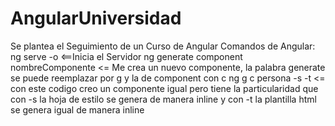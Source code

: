 # AngularUniversidad
Se plantea el Seguimiento de un Curso de Angular 
Comandos de Angular:
ng serve -o <==Inicia el Servidor
ng generate component nombreComponente <= Me crea un nuevo componente, la palabra generate se puede reemplazar por g y la de component con c
ng g c persona -s -t  <= con este codigo creo un componente igual pero tiene la particularidad que con -s la hoja de estilo se genera de manera inline y 
con -t la plantilla html se genera igual de manera inline
